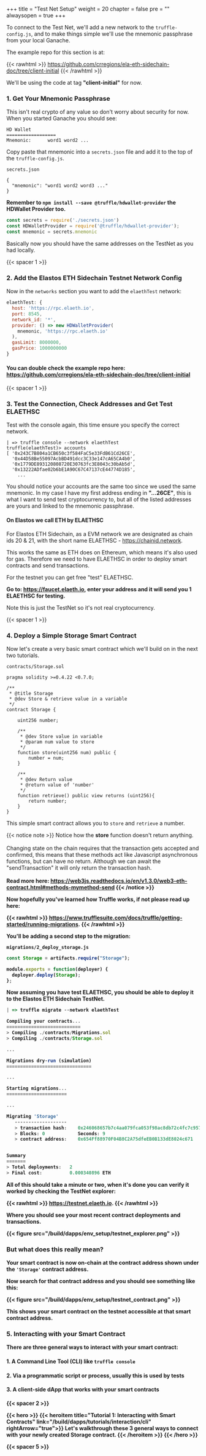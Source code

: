 +++
title = "Test Net Setup"
weight = 20
chapter = false
pre = ""
alwaysopen = true
+++

To connect to the Test Net, we'll add a new network to the `truffle-config.js`, and to make things simple we'll use
the mnemonic passphrase from your local Ganache.

The example repo for this section is at: 

{{< rawhtml >}}
<a href="https://github.com/crregions/ela-eth-sidechain-doc/tree/client-initial" target="_blank">https://github.com/crregions/ela-eth-sidechain-doc/tree/client-initial</a>
{{< /rawhtml >}}

We'll be using the code at tag **"client-initial"** for now.

### 1. Get Your Mnemonic Passphrase

This isn't real crypto of any value so don't worry about security for now. When you started Ganache you should see:

```
HD Wallet
==================
Mnemonic:      word1 word2 ...
``` 

Copy paste that mnemonic into a `secrets.json` file and add it to the top of the `truffle-config.js`. 

`secrets.json`
```
{
  "mnemonic": "word1 word2 word3 ..."
}
```

**Remember to `npm install --save @truffle/hdwallet-provider` the HDWallet Provider too.**

```javascript
const secrets = require('./secrets.json')
const HDWalletProvider = require('@truffle/hdwallet-provider');
const mnemonic = secrets.mnemonic
```

Basically now you should have the same addresses on the TestNet as you had locally.

{{< spacer 1 >}}

### 2. Add the Elastos ETH Sidechain Testnet Network Config

Now in the `networks` section you want to add the `elaethTest` network:

```javascript
elaethTest: {
  host: 'https://rpc.elaeth.io',
  port: 8545,
  network_id: '*',
  provider: () => new HDWalletProvider(
    mnemonic, 'https://rpc.elaeth.io'
  ),
  gasLimit: 8000000,
  gasPrice: 1000000000
}
```

#### You can double check the example repo here: https://github.com/crregions/ela-eth-sidechain-doc/tree/client-initial 

{{< spacer 1 >}}

### 3. Test the Connection, Check Addresses and Get Test ELAETHSC

Test with the console again, this time ensure you specify the correct network.
```
| => truffle console --network elaethTest
truffle(elaethTest)> accounts
[ '0x243C7B804a1CB650c3f584FaC5e33FdB61Cd26CE',
  '0x44D58Be55097AcbBD491dcc3C33e147cA65CA4b0',
  '0x1779DE893120808720E30763fc3E8043c30bAb5d',
  '0x13222ADfae02b6bE1A90C67C47137cE44774D185',
    ...
```
 
You should notice your accounts are the same too since we used the same mnemonic. In my case I have my first address 
ending in **"...26CE"**, this is what I want to send test cryptocurrency to, but all of the listed addresses are yours
and linked to the mnemonic passphrase.

#### On Elastos we call ETH by ELAETHSC

For Elastos ETH Sidechain, as a EVM network we are designated as chain ids 20 & 21, with the short name ELAETHSC - https://chainid.network.

This works the same as ETH does on Ethereum, which means it's also used for gas. Therefore we need to have ELAETHSC
in order to deploy smart contracts and send transactions. 

For the testnet you can get free "test" ELAETHSC. 

**Go to: https://faucet.elaeth.io, enter your address and it will send you 1 ELAETHSC for testing.** 

Note this is just the TestNet so it's not real cryptocurrency.

{{< spacer 1 >}}

### 4. Deploy a Simple Storage Smart Contract

Now let's create a very basic smart contract which we'll build on in the next two tutorials.

`contracts/Storage.sol`

```solidity
pragma solidity >=0.4.22 <0.7.0;

/**
 * @title Storage
 * @dev Store & retrieve value in a variable
 */
contract Storage {

    uint256 number;

    /**
     * @dev Store value in variable
     * @param num value to store
     */
    function store(uint256 num) public {
        number = num;
    }

    /**
     * @dev Return value
     * @return value of 'number'
     */
    function retrieve() public view returns (uint256){
        return number;
    }
}
```

This simple smart contract allows you to `store` and `retrieve` a number. 

{{< notice note >}}
    Notice how the <b>store</b> function doesn't return anything.<br/>
    <br/>
    Changing state on the chain requires that the transaction gets accepted and confirmed, this means that these methods
    act like Javascript asynchronous functions, but can have no return. Although we can await the "sendTransaction" it
    will only return the transaction hash.<br/>
    <br/>
    <b>Read more here:<b/> <a href="https://web3js.readthedocs.io/en/v1.3.0/web3-eth-contract.html#methods-mymethod-send" target="_blank">https://web3js.readthedocs.io/en/v1.3.0/web3-eth-contract.html#methods-mymethod-send</a> 
{{< /notice >}}

Now hopefully you've learned how Truffle works, if not please read up here:

{{< rawhtml >}}
<a href="https://www.trufflesuite.com/docs/truffle/getting-started/running-migrations" target="_blank">https://www.trufflesuite.com/docs/truffle/getting-started/running-migrations</a>.
{{< /rawhtml >}}

You'll be adding a second step to the migration:

`migrations/2_deploy_storage.js`
```javascript
const Storage = artifacts.require("Storage");

module.exports = function(deployer) {
  deployer.deploy(Storage);
};
```

Now assuming you have test ELAETHSC, you should be able to deploy it to the Elastos ETH Sidechain TestNet.

```javascript
| => truffle migrate --network elaethTest

Compiling your contracts...
===========================
> Compiling ./contracts/Migrations.sol
> Compiling ./contracts/Storage.sol

...

Migrations dry-run (simulation)
===============================

...

Starting migrations...
======================

...

Migrating 'Storage'
   -------------------
   > transaction hash:    0x246068657b7c4aa079fca053f98ac8db72c4fc7c9573568e5933a47b9c0a072a
   > Blocks: 0            Seconds: 9
   > contract address:    0x654Ff88970F04B8C2A75dfeEB0B133dE8024c671


Summary
=======
> Total deployments:   2
> Final cost:          0.000340896 ETH
```

All of this should take a minute or two, when it's done you can verify it worked by checking the TestNet explorer:

{{< rawhtml >}}
<a href="https://testnet.elaeth.io" target="_blank">https://testnet.elaeth.io</a>.
{{< /rawhtml >}}

Where you should see your most recent contract deployments and transactions.

{{< figure src="/build/dapps/env_setup/testnet_explorer.png" >}}

### But what does this really mean?

Your smart contract is now on-chain at the contract address shown under the `'Storage'` contract address. 

Now search for that contract address and you should see something like this:

{{< figure src="/build/dapps/env_setup/testnet_contract.png" >}}

This shows your smart contract on the testnet accessible at that smart contract address.

### 5. Interacting with your Smart Contract

There are three general ways to interact with your smart contract:

#### 1. A Command Line Tool (CLI) like `truffle console` 

#### 2. Via a programmatic script or process, usually this is used by tests

#### 3. A client-side dApp that works with your smart contracts   

{{< spacer 2 >}}

{{< hero >}}
    {{< heroitem title="Tutorial 1: Interacting with Smart Contracts" link="/build/dapps/tutorials/interaction/cli" rightArrow="true">}}
        Let's walkthrough these <b>3</b> general ways to connect with your newly created Storage contract.
    {{< /heroitem >}}
{{< /hero >}}

{{< spacer 5 >}}
